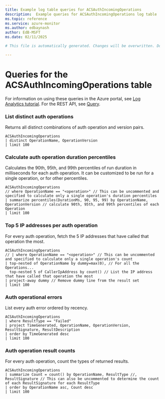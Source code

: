 ```yaml
---
title: Example log table queries for ACSAuthIncomingOperations
description:  Example queries for ACSAuthIncomingOperations log table
ms.topic: reference
ms.service: azure-monitor
ms.author: edbaynash
author: EdB-MSFT
ms.date: 02/11/2025

# This file is automatically generated. Changes will be overwritten. Do not change this file directly. 

---
```


# Queries for the ACSAuthIncomingOperations table

For information on using these queries in the Azure portal, see [Log Analytics tutorial](/azure/azure-monitor/logs/log-analytics-tutorial). For the REST API, see [Query](/rest/api/loganalytics/query).


### List distinct auth operations  


Returns all distinct combinations of auth operation and version pairs.  

```query
ACSAuthIncomingOperations
| distinct OperationName, OperationVersion 
| limit 100
```



### Calculate auth operation duration percentiles  


Calculates the 90th, 95th, and 99th percentiles of run duration in milliseconds for each auth operation. It can be customized to be run for a single operation, or for other percentiles.  

```query
ACSAuthIncomingOperations
// where OperationName == "<operation>" // This can be uncommented and specified to calculate only a single operation's duration percentiles
| summarize percentiles(DurationMs, 90, 95, 99) by OperationName, OperationVersion // calculate 90th, 95th, and 99th percentiles of each Operation
| limit 100

```



### Top 5 IP addresses per auth operation  


For every auth operation, fetch the 5 IP addresses that have called that operation the most.  

```query
ACSAuthIncomingOperations
// | where OperationName == "<operation>" // This can be uncommented and specified to calculate only a single operation's count
| top-nested of OperationName by dummy=max(0), // For all the Operations...
  top-nested 5 of CallerIpAddress by count() // List the IP address that have called that operation the most
| project-away dummy // Remove dummy line from the result set
| limit 100
```



### Auth operational errors  


List every auth error ordered by recency.  

```query
ACSAuthIncomingOperations
| where ResultType == "Failed"
| project TimeGenerated, OperationName, OperationVersion, ResultSignature, ResultDescription
| order by TimeGenerated desc
| limit 100
```



### Auth operation result counts  


For every auth operation, count the types of returned results.  

```query
ACSAuthIncomingOperations
| summarize Count = count() by OperationName, ResultType //, ResultSignature // This can also be uncommented to determine the count of each ResultSignature for each ResultType 
| order by OperationName asc, Count desc
| limit 100
```

